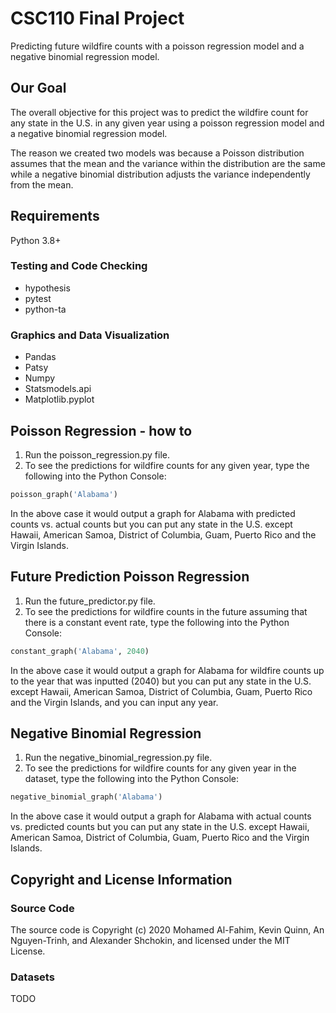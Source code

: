 # CSC110 Final Project

Predicting future wildfire counts with a poisson regression model and a negative binomial regression model. 

## Our Goal

The overall objective for this project was to predict the wildfire count for any state in the U.S. in any given year using a poisson regression model and a negative binomial regression model. 

The reason we created two models was because a Poisson distribution assumes that the mean and the variance within the distribution are the same while a negative binomial distribution adjusts the variance independently from the mean.  

## Requirements

Python 3.8+

### Testing and Code Checking
- hypothesis
- pytest
- python-ta

### Graphics and Data Visualization
- Pandas
- Patsy
- Numpy
- Statsmodels.api
- Matplotlib.pyplot

## Poisson Regression - how to
1. Run the poisson_regression.py file. 
2. To see the predictions for wildfire counts for any given year, type the following into the Python Console:

```python
poisson_graph('Alabama')  
```

In the above case it would output a graph for Alabama with predicted counts vs. actual counts but you can put any state in the U.S. except Hawaii, American Samoa, District of Columbia, Guam, Puerto Rico and the Virgin Islands.

## Future Prediction Poisson Regression
1. Run the future_predictor.py file.
2. To see the predictions for wildfire counts in the future assuming that there is a constant event rate, type the following into the Python Console:

```python
constant_graph('Alabama', 2040)
```

In the above case it would output a graph for Alabama for wildfire counts up to the year that was inputted (2040) but you can put any state in the U.S. except Hawaii, American Samoa, District of Columbia, Guam, Puerto Rico and the Virgin Islands, and you can input any year.

## Negative Binomial Regression 
1. Run the negative_binomial_regression.py file. 
2. To see the predictions for wildfire counts for any given year in the dataset, type the following into the Python Console: 

```python
negative_binomial_graph('Alabama')
```

In the above case it would output a graph for Alabama with actual counts vs. predicted counts but you can put any state in the U.S. except Hawaii, American Samoa, District of Columbia, Guam, Puerto Rico and the Virgin Islands.

## Copyright and License Information

### Source Code

The source code is Copyright (c) 2020 Mohamed Al-Fahim, Kevin Quinn, An Nguyen-Trinh, and Alexander Shchokin, and licensed under the MIT License.

### Datasets

TODO
